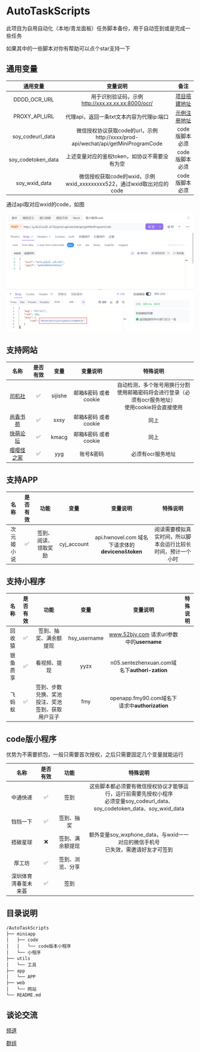 # AutoTaskScripts
此项目为自用自动化（本地/青龙面板）任务脚本备份，用于自动签到或是完成一些任务

如果其中的一些脚本对你有帮助可以点个star支持一下

## 通用变量

|      通用变量      |                           变量说明                           |                           备注                            |
| :----------------: | :----------------------------------------------------------: | :-------------------------------------------------------: |
|    DDDD_OCR_URL    |      用于识别验证码，示例 http://xxx.xx.xx.xx:8000/ocr/      | [项目搭建地址](https://github.com/sml2h3/ddddocr-fastapi) |
|   PROXY_API_URL    |          代理api，返回一条txt文本内容为代理ip:端口           |    [示例注册地址](https://www.ipzan.com?pid=s20qm4fr8)    |
|  soy_codeurl_data  | 微信授权协议获取code的url，示例 http://xxxx/prod-api/wechat/api/getMiniProgramCode |                      code版脚本必须                       |
| soy_codetoken_data |        上述变量对应的鉴权token，如协议不需要没有为空         |                      code版脚本必须                       |
|   soy_wxid_data    | 微信授权获取code的wxid，示例 wxid_xxxxxxxxx522，通过wxid取出对应的code |                      code版脚本必须                       |

通过api取对应wxid的code，如图

![取code](https://raw.githubusercontent.com/LinYuanovo/pic_bed/refs/heads/main/AutoTaskScripts/code.png)

## 支持网站

|               名称               | 是否有效 |  变量   |       变量说明        |                           特殊说明                           |
| :------------------------------: | :------: | :-----: | :-------------------: | :----------------------------------------------------------: |
| [司机社](https://sijishecn.cc/)  |    ✅️     | sijishe | 邮箱&密码 或者 cookie | 自动检测，多个账号用换行分割<br />使用邮箱密码将会进行登录（必须有ocr服务地址）<br />使用cookie将会直接使用 |
| [尚香书苑](https://sxsy19.com/)  |    ✅️     |  sxsy   | 邮箱&密码 或者 cookie |                             同上                             |
| [快萌论坛](https://kmacg20.com/) |    ✅️     |  kmacg  | 邮箱&密码 或者 cookie |                             同上                             |
|  [嘤嘤怪之家](https://yyg.one/)  |    ✅️     |   yyg   |       账号&密码       |                      必须有ocr服务地址                       |

## 支持APP

|    名称    | 是否有效 |         功能         |    变量     |                       变量说明                       |                           特殊说明                           |
| :--------: | :------: | :------------------: | :---------: | :--------------------------------------------------: | :----------------------------------------------------------: |
| 次元姬小说 |    ✅️     | 签到、阅读、领取奖励 | cyj_account | api.hwnovel.com 域名下请求体的**deviceno**&**token** | 阅读需要模拟真实时间，所以脚本会运行比较长时间，预计一个小时 |

## 支持小程序

|   名称   | 是否有效 |                       功能                       |     变量     |                    变量说明                    | 特殊说明 |
| :------: | :------: | :----------------------------------------------: | :----------: |:------------------------------------------:| :------: |
|  回收猿  |    ✅️     |              签到、抽奖、满余额提现              | hsy_username |    www.52bjy.com 请求url参数中的**username**     |          |
| 银鱼质享 |    ✅️     |                   看视频、提现                   |     yyzx     | n05.sentezhenxuan.com域名下**authori-zation** |          |
|  飞蚂蚁  |    ✅️     | 签到、步数兑换、奖池投注、奖池签到、获取用户豆子 |     fmy      |  openapp.fmy90.com域名下请求中**authorization**  |          |

## code版小程序

优势为不需要抓包，一般只需要首次授权，之后只需要固定几个变量就能运行

|         名称         | 是否有效 |       功能       |                           特殊说明                           |
| :------------------: | :------: | :--------------: | :----------------------------------------------------------: |
|       中通快递       |    ✅️     |       签到       | 这些脚本都必须要有微信授权协议才能够运行，运行前需要先授权小程序<br />必须变量soy_codeurl_data、soy_codetoken_data、soy_wxid_data |
|       铛铛一下       |    ✅️     |    签到、抽奖    |                                                              |
|       捂碳星球       |    ❌     | 签到、满余额提现 | 额外变量soy_wxphone_data，与wxid一一对应的微信手机号<br />已失效，需邀请好友才可签到 |
|        厚工坊        |    ✅️     | 签到、浏览、分享 |                                                              |
| 深圳体育湾春茧未来荟 |    ✅️     |       签到       |                                                              |

## 目录说明

```
/AutoTaskScripts
├── miniapp
│   ├── code
│   │   └── code版本小程序
│   └── 小程序
├── utils
│   └── 工具
├── app
│   └── APP
├── web
│   └── 网站
└── README.md
```

## 谈论交流

[频道](https://t.me/LinYuanOAO)

[群组](https://t.me/LinYuanOvO)
